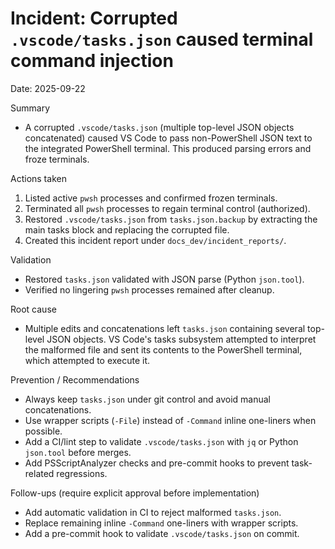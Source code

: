 # Incident: Corrupted `.vscode/tasks.json` caused terminal command injection

Date: 2025-09-22

Summary
- A corrupted `.vscode/tasks.json` (multiple top-level JSON objects concatenated) caused VS Code to pass non-PowerShell JSON text to the integrated PowerShell terminal. This produced parsing errors and froze terminals.

Actions taken
1. Listed active `pwsh` processes and confirmed frozen terminals.
2. Terminated all `pwsh` processes to regain terminal control (authorized).
3. Restored `.vscode/tasks.json` from `tasks.json.backup` by extracting the main tasks block and replacing the corrupted file.
4. Created this incident report under `docs_dev/incident_reports/`.

Validation
- Restored `tasks.json` validated with JSON parse (Python `json.tool`).
- Verified no lingering `pwsh` processes remained after cleanup.

Root cause
- Multiple edits and concatenations left `tasks.json` containing several top-level JSON objects. VS Code's tasks subsystem attempted to interpret the malformed file and sent its contents to the PowerShell terminal, which attempted to execute it.

Prevention / Recommendations
- Always keep `tasks.json` under git control and avoid manual concatenations.
- Use wrapper scripts (`-File`) instead of `-Command` inline one-liners when possible.
- Add a CI/lint step to validate `.vscode/tasks.json` with `jq` or Python `json.tool` before merges.
- Add PSScriptAnalyzer checks and pre-commit hooks to prevent task-related regressions.

Follow-ups (require explicit approval before implementation)
- Add automatic validation in CI to reject malformed `tasks.json`.
- Replace remaining inline `-Command` one-liners with wrapper scripts.
- Add a pre-commit hook to validate `.vscode/tasks.json` on commit.
